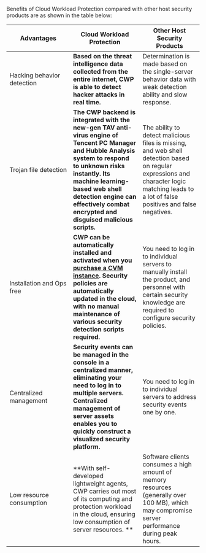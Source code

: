 Benefits of Cloud Workload Protection compared with other host security products are as shown in the table below:

<style>
table th:first-of-type {
    width: 150px;
}
</style>



| Advantages         | Cloud Workload Protection                                       | Other Host Security Products                                             |
| ------------ | ------------------------------------------------------------ | ------------------------------------------------------------ |
| Hacking behavior detection | **Based on the threat intelligence data collected from the entire internet, CWP is able to detect hacker attacks in real time.** | Determination is made based on the single-server behavior data with weak detection ability and slow response. |
| Trojan file detection | **The CWP backend is integrated with the new-gen TAV anti-virus engine of Tencent PC Manager and Hubble Analysis system to respond to unknown risks instantly. Its machine learning-based web shell detection engine can effectively combat encrypted and disguised malicious scripts.** | The ability to detect malicious files is missing, and web shell detection based on regular expressions and character logic matching leads to a lot of false positives and false negatives. |
| Installation and Ops free | **CWP can be automatically installed and activated when you [purchase a CVM instance](https://intl.cloud.tencent.com/document/product/213/506). Security policies are automatically updated in the cloud, with no manual maintenance of various security detection scripts required.** | You need to log in to individual servers to manually install the product, and personnel with certain security knowledge are required to configure security policies. |
| Centralized management      | **Security events can be managed in the console in a centralized manner, eliminating your need to log in to multiple servers. Centralized management of server assets enables you to quickly construct a visualized security platform.** | You need to log in to individual servers to address security events one by one.                 |
| Low resource consumption | **With self-developed lightweight agents, CWP carries out most of its computing and protection workload in the cloud, ensuring low consumption of server resources. ** | Software clients consumes a high amount of memory resources (generally over 100 MB), which may compromise server performance during peak hours. |
